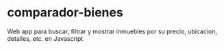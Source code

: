 # comparador-bienes
Web app para buscar, filtrar y mostrar inmuebles por su precio, ubicacion, detalles, etc. en Javascript
